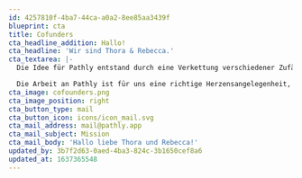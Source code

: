```yaml
---
id: 4257810f-4ba7-44ca-a0a2-8ee85aa3439f
blueprint: cta
title: Cofunders
cta_headline_addition: Hallo!
cta_headline: 'Wir sind Thora & Rebecca.'
cta_textarea: |-
  Die Idee für Pathly entstand durch eine Verkettung verschiedener Zufälle: Einem Verein, einer Tram-Fahrt und einem Radiointerview. Das Resultat: Zwei Personen, die sich kaum kannten, begannen gemeinsam ein Ziel und einen Wunsch zu verfolgen – eine App zu entwickeln, die Krebspatient:innen in ihrem Alltag unterstützt. 

  Die Arbeit an Pathly ist für uns eine richtige Herzensangelegenheit, da wir persönlich wissen, wie schwer die Diagnose Krebs für Krebspatient:innen und ihre Angehörigen sein kann. Pathly gab uns die Möglichkeit Menschen in dieser schwierigen Zeit zur Seite zu stehen.
cta_image: cofounders.png
cta_image_position: right
cta_button_type: mail
cta_button_icon: icons/icon_mail.svg
cta_mail_address: mail@pathly.app
cta_mail_subject: Mission
cta_mail_body: 'Hallo liebe Thora und Rebecca!'
updated_by: 3b7f2d63-0aed-4ba3-824c-3b1650cef8a6
updated_at: 1637365548
---
```

